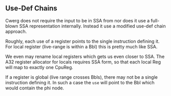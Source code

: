 ## Use-Def Chains

Cwerg does not require the input to be in SSA from nor does it use
a full-blown SSA representation internally. Instead it use a modified
use-def chain approach. 

Roughly, each use of a register points to the single instruction defining it.
For local register (live-range is within a Bbl) this is pretty much like SSA.
 
We even may rename local registers which gets us even closer to SSA. 
The A32 register allocator for locals requires SSA form, so that each 
local Reg will map to exactly one CpuReg.

If a register is global (live range crosses Bbls), there may not be 
a single instruction defining it. In such a case the `use` will
point to the Bbl which would contain the phi node.
